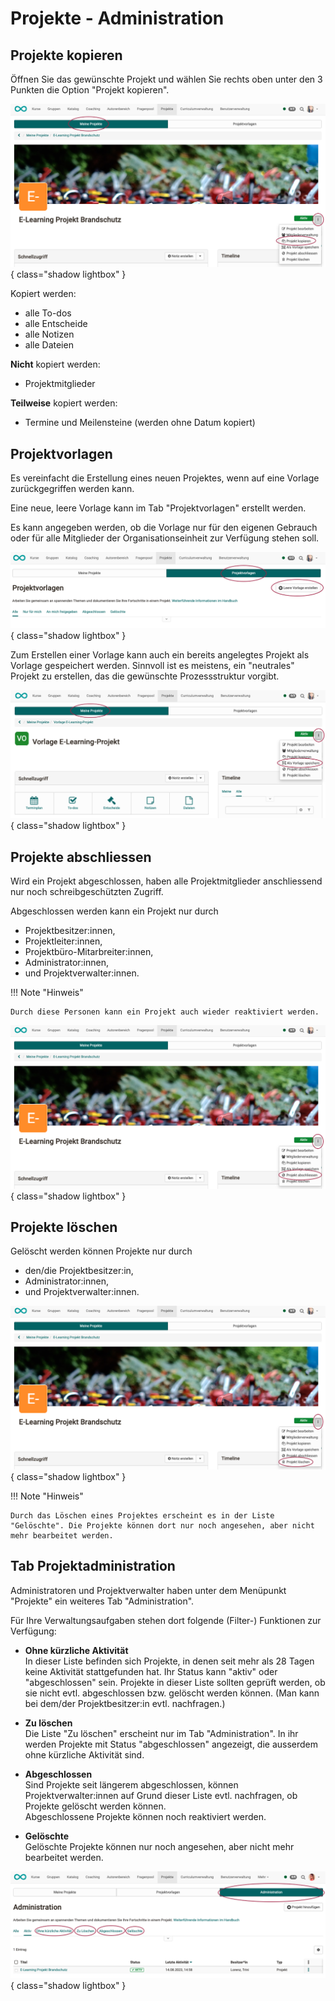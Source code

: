 # Projekte - Administration

## Projekte kopieren 

Öffnen Sie das gewünschte Projekt und wählen Sie rechts oben unter den 3 Punkten die Option "Projekt kopieren".

![projekte_admin_projekt_kopieren_v1_de.png](assets/projekte_admin_projekt_kopieren_v1_de.png){ class="shadow lightbox" }

Kopiert werden:

* alle To-dos
* alle Entscheide
* alle Notizen
* alle Dateien

**Nicht** kopiert werden:

* Projektmitglieder

**Teilweise** kopiert werden:

* Termine und Meilensteine (werden ohne Datum kopiert)


## Projektvorlagen 

Es vereinfacht die Erstellung eines neuen Projektes, wenn auf eine Vorlage zurückgegriffen werden kann.

Eine neue, leere Vorlage kann im Tab "Projektvorlagen" erstellt werden.

Es kann angegeben werden, ob die Vorlage nur für den eigenen Gebrauch oder für alle Mitglieder der Organisationseinheit zur Verfügung stehen soll.

![projekte_admin_leere_vorlage_v1_de.png](assets/projekte_admin_leere_vorlage_v1_de.png){ class="shadow lightbox" }

Zum Erstellen einer Vorlage kann auch ein bereits angelegtes Projekt als Vorlage gespeichert werden. Sinnvoll ist es meistens, ein "neutrales" Projekt zu erstellen, das die gewünschte Prozessstruktur vorgibt.

![projekte_admin_als_vorlage_speichern_v2_de.png](assets/projekte_admin_als_vorlage_speichern_v2_de.png){ class="shadow lightbox" }

## Projekte abschliessen 

Wird ein Projekt abgeschlossen, haben alle Projektmitglieder anschliessend nur noch schreibgeschützten Zugriff.

Abgeschlossen werden kann ein Projekt nur durch

* Projektbesitzer:innen,
* Projektleiter:innen,
* Projektbüro-Mitarbreiter:innen,
* Administrator:innen,
* und Projektverwalter:innen.

!!! Note "Hinweis"

    Durch diese Personen kann ein Projekt auch wieder reaktiviert werden.

![projekte_admin_abschliessen_v1_de.png](assets/projekte_admin_abschliessen_v1_de.png){ class="shadow lightbox" }



## Projekte löschen 

Gelöscht werden können Projekte nur durch

* den/die Projektbesitzer:in,
* Administrator:innen,
* und Projektverwalter:innen.

![projekte_admin_loeschen_v1_de.png](assets/projekte_admin_loeschen_v1_de.png){ class="shadow lightbox" }

!!! Note "Hinweis"

    Durch das Löschen eines Projektes erscheint es in der Liste "Gelöschte". Die Projekte können dort nur noch angesehen, aber nicht mehr bearbeitet werden.


## Tab Projektadministration 

Administratoren und Projektverwalter haben unter dem Menüpunkt "Projekte" ein weiteres Tab "Administration".

Für Ihre Verwaltungsaufgaben stehen dort folgende (Filter-) Funktionen zur Verfügung: 

* **Ohne kürzliche Aktivität**<br>
In dieser Liste befinden sich Projekte, in denen seit mehr als 28 Tagen keine Aktivität stattgefunden hat. Ihr Status kann "aktiv" oder "abgeschlossen" sein. Projekte in dieser Liste sollten geprüft werden, ob sie nicht evtl. abgeschlossen bzw. gelöscht werden können. (Man kann bei dem/der Projektbesitzer:in evtl. nachfragen.)

* **Zu löschen**<br>
Die Liste "Zu löschen" erscheint nur im Tab "Administration". In ihr werden Projekte mit Status "abgeschlossen" angezeigt, die ausserdem ohne kürzliche Aktivität sind.

* **Abgeschlossen**<br>
Sind Projekte seit längerem abgeschlossen, können Projektverwalter:innen auf Grund dieser Liste evtl. nachfragen, ob Projekte gelöscht werden können.<br>
Abgeschlossene Projekte können noch reaktiviert werden.

* **Gelöschte**<br>
Gelöschte Projekte können nur noch angesehen, aber nicht mehr bearbeitet werden.


![projekte_admin_admin_v1_de.png](assets/projekte_admin_admin_v1_de.png){ class="shadow lightbox" }

